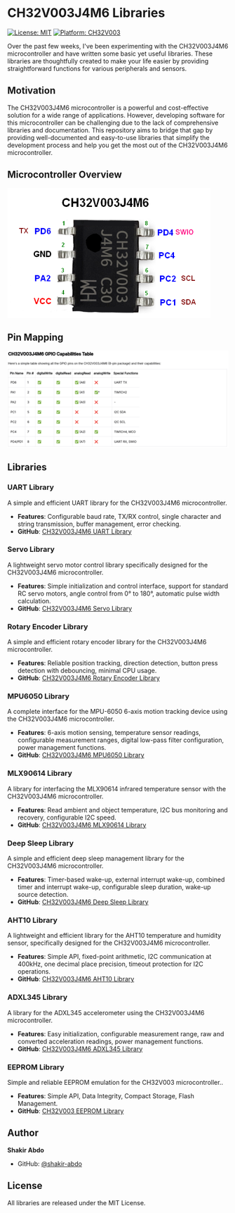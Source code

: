 # CH32V003J4M6 Libraries

[![License: MIT](https://img.shields.io/badge/License-MIT-yellow.svg)](https://opensource.org/licenses/MIT)
[![Platform: CH32V003](https://img.shields.io/badge/Platform-CH32V003-blue.svg)](http://www.wch-ic.com/products/CH32V003.html)

Over the past few weeks, I've been experimenting with the CH32V003J4M6 microcontroller and have written some basic yet useful libraries. These libraries are thoughtfully created to make your life easier by providing straightforward functions for various peripherals and sensors.

## Motivation

The CH32V003J4M6 microcontroller is a powerful and cost-effective solution for a wide range of applications. However, developing software for this microcontroller can be challenging due to the lack of comprehensive libraries and documentation. This repository aims to bridge that gap by providing well-documented and easy-to-use libraries that simplify the development process and help you get the most out of the CH32V003J4M6 microcontroller.

## Microcontroller Overview

![CH32V003J4M6 Microcontroller](https://github.com/shakir-abdo/ch32v003j4m6-libraries/blob/main/CH32V003J4M6.png)

## Pin Mapping

![CH32V003J4M6 Pin Mapping](https://github.com/shakir-abdo/ch32v003j4m6-libraries/blob/main/ch32v003j4m6_pins.png)

## Libraries

### UART Library

A simple and efficient UART library for the CH32V003J4M6 microcontroller.

- **Features**: Configurable baud rate, TX/RX control, single character and string transmission, buffer management, error checking.
- **GitHub**: [CH32V003J4M6 UART Library](https://github.com/shakir-abdo/CH32V003J4M6-uart)

### Servo Library

A lightweight servo motor control library specifically designed for the CH32V003J4M6 microcontroller.

- **Features**: Simple initialization and control interface, support for standard RC servo motors, angle control from 0° to 180°, automatic pulse width calculation.
- **GitHub**: [CH32V003J4M6 Servo Library](https://github.com/shakir-abdo/CH32V003J4M6-servo)

### Rotary Encoder Library

A simple and efficient rotary encoder library for the CH32V003J4M6 microcontroller.

- **Features**: Reliable position tracking, direction detection, button press detection with debouncing, minimal CPU usage.
- **GitHub**: [CH32V003J4M6 Rotary Encoder Library](https://github.com/shakir-abdo/CH32V003J4M6-rotary-encoder)

### MPU6050 Library

A complete interface for the MPU-6050 6-axis motion tracking device using the CH32V003J4M6 microcontroller.

- **Features**: 6-axis motion sensing, temperature sensor readings, configurable measurement ranges, digital low-pass filter configuration, power management functions.
- **GitHub**: [CH32V003J4M6 MPU6050 Library](https://github.com/shakir-abdo/CH32V003J4M6-MPU6050)

### MLX90614 Library

A library for interfacing the MLX90614 infrared temperature sensor with the CH32V003J4M6 microcontroller.

- **Features**: Read ambient and object temperature, I2C bus monitoring and recovery, configurable I2C speed.
- **GitHub**: [CH32V003J4M6 MLX90614 Library](https://github.com/shakir-abdo/CH32V003J4M6-mlx90614)

### Deep Sleep Library

A simple and efficient deep sleep management library for the CH32V003J4M6 microcontroller.

- **Features**: Timer-based wake-up, external interrupt wake-up, combined timer and interrupt wake-up, configurable sleep duration, wake-up source detection.
- **GitHub**: [CH32V003J4M6 Deep Sleep Library](https://github.com/shakir-abdo/CH32V003J4M6-sleep)


### AHT10 Library

A lightweight and efficient library for the AHT10 temperature and humidity sensor, specifically designed for the CH32V003J4M6 microcontroller.

- **Features**: Simple API, fixed-point arithmetic, I2C communication at 400kHz, one decimal place precision, timeout protection for I2C operations.
- **GitHub**: [CH32V003J4M6 AHT10 Library](https://github.com/shakir-abdo/CH32V003J4M6-AHT10)

### ADXL345 Library

A library for the ADXL345 accelerometer using the CH32V003J4M6 microcontroller.

- **Features**: Easy initialization, configurable measurement range, raw and converted acceleration readings, power management functions.
- **GitHub**: [CH32V003J4M6 ADXL345 Library](https://github.com/shakir-abdo/CH32V003J4M6-ADXL345)

### EEPROM Library

Simple and reliable EEPROM emulation for the CH32V003 microcontroller..

- **Features**: Simple API, Data Integrity, Compact Storage, Flash Management.
- **GitHub**: [CH32V003 EEPROM Library](https://github.com/shakir-abdo/ch32v003-eeprom)

## Author

**Shakir Abdo**

- GitHub: [@shakir-abdo](https://github.com/shakir-abdo)

## License

All libraries are released under the MIT License.
